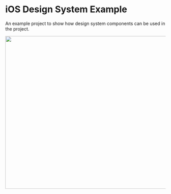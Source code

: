 # iOS Design System Example
An example project to show how design system components can be used in the project.

<img src="https://chililabs.io/images/opensource/ios_design_system/mockup.gif" width="600" height="480">
